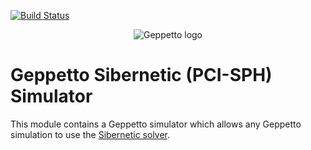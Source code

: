 [![Build Status](https://travis-ci.org/openworm/org.geppetto.simulator.sph.png?branch=master)](https://travis-ci.org/openworm/org.geppetto.simulator.sph)

<p align="center">
  <img src="https://raw.github.com/openworm/org.geppetto.frontend/master/src/main/webapp/images/geppetto-logo@2x.png" alt="Geppetto logo"/>
</p>

# Geppetto Sibernetic (PCI-SPH) Simulator

This module contains a Geppetto simulator which allows any Geppetto simulation to use the [Sibernetic solver](https://github.com/openworm/org.geppetto.solver.sph).

